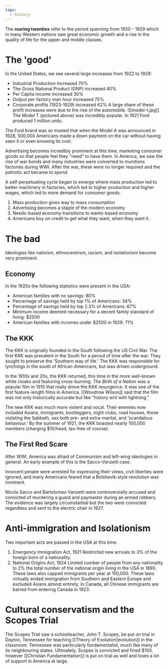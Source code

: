 ```yaml
---
tags:
  - history
---
```

The **roaring twenties** refer to the period spanning from 1920 - 1929 which in many Western nations saw great economic growth and a rise in the quality of life for the upper and middle classes. 
# The 'good'
In the United States, we see several large increases from 1922 to 1929:
- Industrial Production increased 70%
- The Gross National Product (GNP) increased 40%
- Per Capita income increased 30%
- Output per factory man hour increased 75%
- Corporate profits (1923-1929) increased 62%
A large share of these profit increases were due to the rise of the automobile.
![[model-t.jpg]]
The Model T (pictured above) was incredibly popular. In 1921 Ford produced 1 million units.

The Ford brand was so trusted that when the Model A was announced in 1928, 500,000 Americans made a down payment on the car without having seen it or even knowing its cost.

Advertising becomes incredibly prominent at this time, marketing consumer goods so that people feel they "need" to have them. In America, we saw the rise of war bonds and many industries were converted to munitions factories during WWI. After the war, these were no longer required and the patriotic act became to *spend*.

A self-perpetuating cycle began to emerge where mass production led to better machinery in factories, which led to higher production and higher wages, which led to more demand for consumer goods.
1. Mass production gives way to mass consumption
2. Advertising becomes a staple of the modern economy
3. Needs-based economy transitions to wants-based economy
4. Americans buy on credit to get what they want, when they want it.
# The bad
Ideologies like nativism, ethnocentrism, racism, and isolationism become very prominent.
## Economy
In the 1920s the following statistics were present in the USA:
- American families with no savings: 80%
- Percentage of savings held by top 1% of Americans: 34%
- Percentage of savings held by top 2.3% of Americans: 67%
- Minimum income deemed necessary for a decent family standard of living: $2500
- American families with incomes under $2500 in 1929: 71%
## The KKK
The KKK is originally founded in the South following the US Civil War. The first KKK was prevalent in the South for a period of time after the war. They sought to preserve the 'Southern way of life.' The KKK was responsible for lynchings in the south of African-Americans, but was driven underground.

In the 1910s and 20s, the KKK returned, this time in the more well-known white cloaks and featuring cross-burning. *The Birth of a Nation* was a popular film in 1915 that really drove the KKK resurgence. It was one of the first feature-length films in America. [[Woodrow Wilson]] said that the film was not only historically accurate but like "history writ with lightning." 

The new KKK was much more violent and vocal. Their enemies now included Asians, immigrants, bootleggers, night clubs, road houses, those violating the Sabbath, sex both pre- and extra-marital, and 'scandalous behaviour.' By the summer of 1921, the KKK boasted nearly 100,000 members (charging $10/head, tax-free of course). 
## The First Red Scare
After WWI, America was afraid of Communism and left-wing ideologies in general. An early example of this is the Sacco-Vanzetti case.

Innocent people were arrested for expressing their views, civil liberties were ignored, and many Americans feared that a Bolshevik-style revolution was imminent.

Nicola Sacco and Bartolomeo Vanzetti were controversially accused and convicted of murdering a guard and paymaster during an armed robbery. The evidence was largely circumstantial but the two were convicted regardless and sent to the electric chair in 1927.
# Anti-immigration and Isolationism
Two important acts are passed in the USA at this time.
1. Emergency Immigration Act, 1921
   Restricted new arrivals to 3% of the foreign born of a nationality.
2. National Origins Act, 1924
   Limited number of people from any nationality to 2% the total number of the national origin living in the USA in 1890.
These laws also capped immigrants per year at 150,000. These laws virtually ended immigration from Southern and Eastern Europe and excluded Asians almost entirely. In Canada, all Chinese immigrants are barred from entering Canada in 1923.
# Cultural conservatism and the Scopes Trial
The Scopes Trial saw a schoolteacher, John T. Scopes, be put on trial in Dayton, Tennessee for teaching [[Theory of Evolution|evolution]] in the classroom. Tennessee was particularly fundamentalist, much like many of its neighbouring states. Ultimately, Scopes is convicted and fined $100, however [[Christian Fundamentalism]] is put on trial as well and loses a lot of support in America at large.